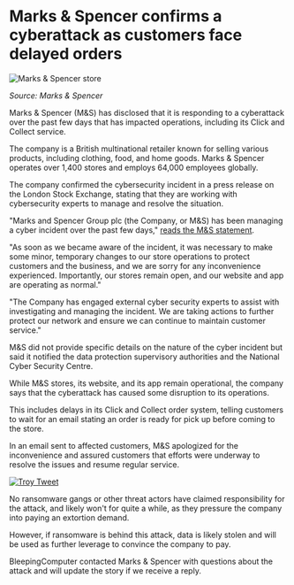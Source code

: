 # Marks & Spencer confirms a cyberattack as customers face delayed orders

![Marks & Spencer store](https://www.bleepstatic.com/content/hl-images/2025/04/22/marks-and-spencer-header.jpg)

_Source: Marks & Spencer_ 

Marks & Spencer (M&S) has disclosed that it is responding to a cyberattack over the past few days that has impacted operations, including its Click and Collect service.

The company is a British multinational retailer known for selling various products, including clothing, food, and home goods. Marks & Spencer operates over 1,400 stores and employs 64,000 employees globally.

The company confirmed the cybersecurity incident in a press release on the London Stock Exchange, stating that they are working with cybersecurity experts to manage and resolve the situation.

"Marks and Spencer Group plc (the Company, or M&S) has been managing a cyber incident over the past few days," [reads the M&S statement](https://www.londonstockexchange.com/news-article/MKS/cyber-incident-update/16999905).

"As soon as we became aware of the incident, it was necessary to make some minor, temporary changes to our store operations to protect customers and the business, and we are sorry for any inconvenience experienced. Importantly, our stores remain open, and our website and app are operating as normal."

"The Company has engaged external cyber security experts to assist with investigating and managing the incident. We are taking actions to further protect our network and ensure we can continue to maintain customer service."

M&S did not provide specific details on the nature of the cyber incident but said it notified the data protection supervisory authorities and the National Cyber Security Centre.

While M&S stores, its website, and its app remain operational, the company says that the cyberattack has caused some disruption to its operations.

This includes delays in its Click and Collect order system, telling customers to wait for an email stating an order is ready for pick up before coming to the store.

In an email sent to affected customers, M&S apologized for the inconvenience and assured customers that efforts were underway to resolve the issues and resume regular service.

[![Troy Tweet](https://www.bleepstatic.com/images/news/security/attacks/m/marks-spencer/troy-ms.jpg)](https://x.com/troyhunt/status/1914773429796130965)

No ransomware gangs or other threat actors have claimed responsibility for the attack, and likely won't for quite a while, as they pressure the company into paying an extortion demand.

However, if ransomware is behind this attack, data is likely stolen and will be used as further leverage to convince the company to pay.

BleepingComputer contacted Marks & Spencer with questions about the attack and will update the story if we receive a reply.